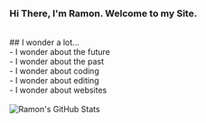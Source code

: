 ### Hi There, I'm Ramon. Welcome to my Site.
<br>
## I wonder a lot...<br>
- I wonder about the future<br>
- I wonder about the past<br>
- I wonder about coding<br>
- I wonder about editing<br>
- I wonder about websites<br>
<br>
<img alt="Ramon's GitHub Stats" src="https://github-readme-stats.vercel.app/api?username=ariasramon&show_icons=true">